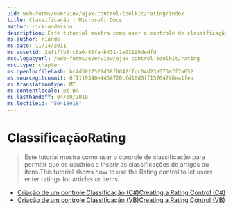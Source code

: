 ```yaml
---
uid: web-forms/overview/ajax-control-toolkit/rating/index
title: Classificação | Microsoft Docs
author: rick-anderson
description: Este tutorial mostra como usar o controle de classificação para permitir que os usuários a inserir as classificações de artigos ou itens.
ms.author: riande
ms.date: 11/14/2011
ms.assetid: 2af1ffb5-c6a6-40fa-b431-1e03190dedfd
msc.legacyurl: /web-forms/overview/ajax-control-toolkit/rating
msc.type: chapter
ms.openlocfilehash: bc4d5017521d38f6642ffcc04d23a573eff7a652
ms.sourcegitcommit: 0f1119340e4464720cfd16d0ff15764746ea1fea
ms.translationtype: MT
ms.contentlocale: pt-BR
ms.lasthandoff: 04/09/2019
ms.locfileid: "59418918"
---
```

# <a name="rating"></a><span data-ttu-id="02391-103">Classificação</span><span class="sxs-lookup"><span data-stu-id="02391-103">Rating</span></span>

> <span data-ttu-id="02391-104">Este tutorial mostra como usar o controle de classificação para permitir que os usuários a inserir as classificações de artigos ou itens.</span><span class="sxs-lookup"><span data-stu-id="02391-104">This tutorial shows how to use the Rating control to let users enter ratings for articles or items.</span></span>


- [<span data-ttu-id="02391-105">Criação de um controle Classificação (C#)</span><span class="sxs-lookup"><span data-stu-id="02391-105">Creating a Rating Control (C#)</span></span>](creating-a-rating-control-cs.md)
- [<span data-ttu-id="02391-106">Criação de um controle Classificação (VB)</span><span class="sxs-lookup"><span data-stu-id="02391-106">Creating a Rating Control (VB)</span></span>](creating-a-rating-control-vb.md)

